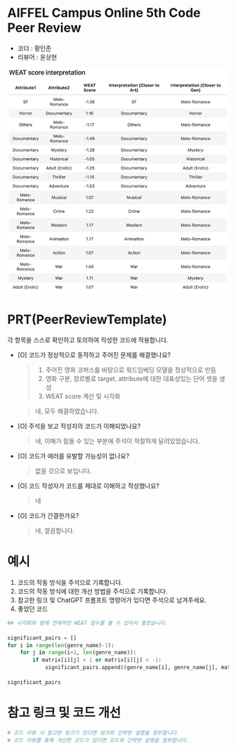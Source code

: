 # AIFFEL Campus Online 5th Code Peer Review
- 코더 : 황인준
- 리뷰어 : 윤상현

![WEAT](./weat.png)

# PRT(PeerReviewTemplate) 
각 항목을 스스로 확인하고 토의하여 작성한 코드에 적용합니다.

- [O] 코드가 정상적으로 동작하고 주어진 문제를 해결했나요?
  > 1. 주어진 영화 코퍼스를 바탕으로 워드임베딩 모델을 정상적으로 만듬
  > 2. 영화 구분, 장르별로 target, attribute에 대한 대표성있는 단어 셋을 생성
  > 3. WEAT score 계산 및 시각화
  
  > 네, 모두 해결하였습니다.
- [O] 주석을 보고 작성자의 코드가 이해되었나요?
  > 네, 이해가 힘들 수 있는 부분에 주석이 적절하게 달려있었습니다.
- [O] 코드가 에러를 유발할 가능성이 없나요?
  > 없을 것으로 보입니다.
- [O] 코드 작성자가 코드를 제대로 이해하고 작성했나요?
  > 네
- [O] 코드가 간결한가요?
  > 네, 깔끔합니다.

# 예시
1. 코드의 작동 방식을 주석으로 기록합니다.
2. 코드의 작동 방식에 대한 개선 방법을 주석으로 기록합니다.
3. 참고한 링크 및 ChatGPT 프롬프트 명령어가 있다면 주석으로 남겨주세요.
4. 좋았던 코드
```python
## 시각화와 함께 전체적인 WEAT 점수를 볼 수 있어서 좋았습니다.

significant_pairs = []
for i in range(len(genre_name)-1):
    for j in range(i+1, len(genre_name)):
        if matrix[i][j] > 1 or matrix[i][j] < -1:
            significant_pairs.append((genre_name[i], genre_name[j], matrix[i][j]))

significant_pairs

```

# 참고 링크 및 코드 개선
```python
# 코드 리뷰 시 참고한 링크가 있다면 링크와 간략한 설명을 첨부합니다.
# 코드 리뷰를 통해 개선한 코드가 있다면 코드와 간략한 설명을 첨부합니다.


```

